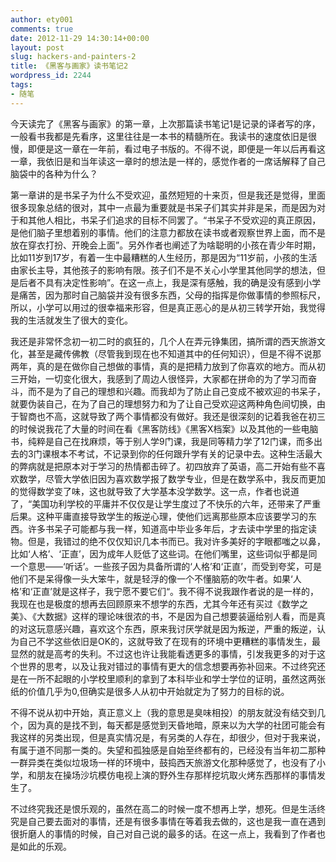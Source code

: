 ```yaml
---
author: ety001
comments: true
date: 2012-11-29 14:30:14+00:00
layout: post
slug: hackers-and-painters-2
title: 《黑客与画家》读书笔记2
wordpress_id: 2244
tags:
- 随笔
---
```


今天读完了《黑客与画家》的第一章，上次那篇读书笔记1是记录的译者写的序，一般看书我都是先看序，这里往往是一本书的精髓所在。我读书的速度依旧是很慢，即便是这一章在一年前，看过电子书版的。不得不说，即便是一年以后再看这一章，我依旧是和当年读这一章时的想法是一样的，感觉作者的一席话解释了自己脑袋中的各种为什么？

第一章讲的是书呆子为什么不受欢迎，虽然短短的十来页，但是我还是觉得，里面很多现象总结的很对，其中一点最为重要就是书呆子们其实并非是呆，而是因为对于和其他人相比，书呆子们追求的目标不同罢了。“书呆子不受欢迎的真正原因，是他们脑子里想着别的事情。他们的注意力都放在读书或者观察世界上面，而不是放在穿衣打扮、开晚会上面”。另外作者也阐述了为啥聪明的小孩在青少年时期，比如11岁到17岁，有着一生中最糟糕的人生经历，那是因为“11岁前，小孩的生活由家长主导，其他孩子的影响有限。孩子们不是不关心小学里其他同学的想法，但是后者不具有决定性影响”。在这一点上，我是深有感触，我的确是没有感到小学是痛苦，因为那时自己脑袋并没有很多东西，父母的指挥是你做事情的参照标尺，所以，小学可以用过的很幸福来形容，但是真正恶心的是从初三转学开始，我觉得我的生活就发生了很大的变化。<!-- more -->

我还是非常怀念初一初二时的疯狂的，几个人在弄元铮集团，搞所谓的西天旅游文化，甚至是藏传佛教（尽管我到现在也不知道其中的任何知识），但是不得不说那两年，真的是在做你自己想做的事情，真的是把精力放到了你喜欢的地方。而从初三开始，一切变化很大，我感到了周边人很怪异，大家都在拼命的为了学习而奋斗，而不是为了自己的理想和兴趣。而我却为了防止自己变成不被欢迎的书呆子，就要伪装自己，在为了自己的理想努力和为了让自己受欢迎这两种角色间切换，由于智商也不高，这就导致了两个事情都没有做好。我还是很深刻的记着我爸在初三的时候说我花了大量的时间在看《黑客防线》《黑客X档案》以及其他的一些电脑书，纯粹是自己在找麻烦，等于别人学9门课，我是同等精力学了12门课，而多出去的3门课根本不考试，不记录到你的任何跟升学有关的记录中去。这种生活最大的弊病就是把原本对于学习的热情都击碎了。初四放弃了英语，高二开始有些不喜欢数学，尽管大学依旧因为喜欢数学报了数学专业，但是在数学系中，我反而更加的觉得数学变了味，这也就导致了大学基本没学数学。这一点，作者也说道了，“美国功利学校的平庸并不仅仅是让学生度过了不快乐的六年，还带来了严重后果。这种平庸直接导致学生的叛逆心理，使他们远离那些原本应该要学习的东西。许多书呆子可能都与我一样，知道高中毕业多年后，才去读中学里的指定读物。但是，我错过的绝不仅仅知识几本书而已。我对许多美好的字眼都嗤之以鼻，比如‘人格’、‘正直’，因为成年人贬低了这些词。在他们嘴里，这些词似乎都是同一个意思——‘听话’。一些孩子因为具备所谓的‘人格’和‘正直’，而受到夸奖，可是他们不是呆得像一头大笨牛，就是轻浮的像一个不懂脑筋的吹牛者。如果‘人格’和‘正直’就是这样子，我宁愿不要它们“。我不得不说我跟作者说的是一样的，我现在也是极度的想再去回顾原来不想学的东西，尤其今年还有买过《数学之美》、《大数据》这样的理论味很浓的书，不是因为自己想要装逼给别人看，而是真的对这玩意感兴趣，喜欢这个东西，原来我讨厌学就是因为叛逆，严重的叛逆，认为自己不学这些依旧是OK的，这就导致了在现有的环境中更糟糕的事情发生，最显然的就是高考的失利。不过这也许让我能看透更多的事情，引发我更多的对于这个世界的思考，以及让我对错过的事情有更大的信念想要再弥补回来。不过终究还是在一所不起眼的小学校里顺利的拿到了本科毕业和学士学位的证明，虽然这两张纸的价值几乎为0,但确实是很多人从初中开始就定为了努力的目标的说。

不得不说从初中开始，真正意义上（我的意思是臭味相投）的朋友就没有结交到几个，因为真的是找不到，每天都是感觉到天昏地暗，原来以为大学的社团可能会有我这样的另类出现，但是真实情况是，有另类的人存在，却很少，但对于我来说，有属于道不同那一类的。失望和孤独感是自始至终都有的，已经没有当年初二那种一群异类在类似垃圾场一样的环境中，鼓捣西天旅游文化那种感觉了，也没有了小学，和朋友在操场沙坑模仿电视上演的野外生存那样挖坑取火烤东西那样的事情发生了。

不过终究我还是恨乐观的，虽然在高二的时候一度不想再上学，想死。但是生活终究是自己要去面对的事情，还是有很多事情在等着我去做的，这也是我一直在遇到很折磨人的事情的时候，自己对自己说的最多的话。在这一点上，我看到了作者也是如此的乐观。
